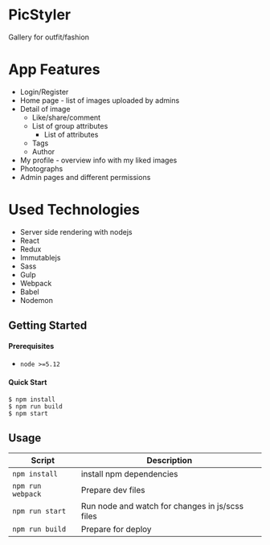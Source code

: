 # PicStyler

Gallery for outfit/fashion

# App Features
- Login/Register
- Home page - list of images uploaded by admins
- Detail of image
  * Like/share/comment
  * List of group attributes
    - List of attributes
  * Tags
  * Author
- My profile - overview info with my liked images
- Photographs
- Admin pages and different permissions

# Used Technologies
  * Server side rendering with nodejs
  * React
  * Redux
  * Immutablejs
  * Sass
  * Gulp
  * Webpack
  * Babel
  * Nodemon


Getting Started
---------------

#### Prerequisites
- `node >=5.12`

#### Quick Start
```shell
$ npm install
$ npm run build
$ npm start
```


Usage
-----

|Script|Description|
|---|---|
|`npm install`|install npm dependencies|
|`npm run webpack` |Prepare dev files|
|`npm run start`|Run node and watch for changes in js/scss files|
|`npm run build`|Prepare for deploy|
